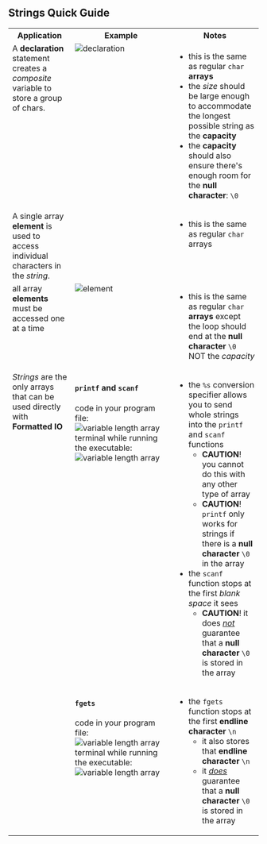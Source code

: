 <style>
    table{
        width:100%;
    }
    td{
        vertical-align: top;
    }
    img{
        height: auto;
        max-width: 100%;
    }
</style>

<h2>Strings Quick Guide</h2>
<table>
    <tr>
        <th>Application</th>
        <th style="width:40%">Example</th>
        <th style="width:35%">Notes</th>
    </tr>
    <tr>
        <td>A <strong>declaration</strong> statement creates a <em>composite</em> variable to store a group of chars.</td>
        <td><img alt="declaration" src="https://github.com/user-attachments/assets/ac9bce7e-2788-4f7a-8039-a1a6ac8992c8"></td>
        <td>
          <ul><li>this is the same as regular <code>char</code> <strong>arrays</strong></li>
              <li>the <em>size</em> should be large enough to accommodate the longest possible string as the <strong>capacity</strong></li>
              <li>the <strong>capacity</strong> should also ensure there's enough room for the <strong>null character</strong>: <code>\0</code></li>
          </ul>
        </td>
    </tr>
    <tr>
        <td>A single array <strong>element</strong> is used to access individual characters in the <em>string</em>.</td>
        <td></td>
        <td>
          <ul><li>this is the same as regular <code>char</code> arrays</li></ul>
        </td>
    </tr>
    <tr>
        <td>all array <strong>elements</strong> must be accessed one at a time</td>
        <td><img alt="element" src="https://github.com/user-attachments/assets/86a77eb0-5630-47c1-b4d9-5e1cf0a8b171"></td>
        <td>
          <ul><li>this is the same as regular <code>char</code> <strong>arrays</strong> except the loop should end at the <strong>null character</strong> <code>\0</code> NOT the <em>capacity</em></ul>
        </td>
    </tr>
    <tr>
        <td rowspan="2"><em>Strings</em> are the only arrays that can be used directly with <strong>Formatted IO</strong></td>
        <td rowspan="1">
          <h4><code>printf</code> and <code>scanf</code></h4>
          code in your program file:<br><img alt="variable length array" src="https://github.com/user-attachments/assets/7192c09e-9399-4e34-b048-e98027903d28"><br>
          terminal while running the executable:<br><img alt="variable length array" src="https://github.com/user-attachments/assets/1dd3c119-fee7-4c21-b04d-2e3a374dd7bb"> 
        </td>
        <td rowspan="1">
          <ul><li>the <code>%s</code> conversion specifier allows you to send whole strings into the <code>printf</code> and <code>scanf</code> functions<ul>
                <li><strong>CAUTION</strong>! you cannot do this with any other type of array</li>
                <li><strong>CAUTION</strong>! <code>printf</code> only works for strings if there is a <strong>null character</strong> <code>\0</code> in the array</li>
              </ul></li>
              <li>the <code>scanf</code> function stops at the first <em>blank space</em> it sees<ul>
                <li><strong>CAUTION</strong>! it does <u><em>not</em></u> guarantee that a <strong>null character</strong> <code>\0</code> is stored in the array</li>
              </ul></li>
          </ul>
        </td>
    </tr>
    <tr>
      <td rowspan="1">
        <h4><code>fgets</code></h4>
        code in your program file:<br><img alt="variable length array" src="https://github.com/user-attachments/assets/fe7af80f-6ff6-4f0d-93ab-32a0c6884074"><br> 
        terminal while running the executable:<br><img alt="variable length array" src="https://github.com/user-attachments/assets/729a08f3-1c20-490f-bc37-249f3f36f994"> 
      </td>
      <td rowspan="1">
        <ul><li>the <code>fgets</code> function stops at the first <strong>endline character</strong> <code>\n</code><ul>
              <li>it also stores that <strong>endline character</strong> <code>\n</code></li>
              <li>it <u><em>does</em></u> guarantee that a <strong>null character</strong> <code>\0</code> is stored in the array</li>
            </ul></li>
        </ul>
      </td>
    </tr>
</table>
